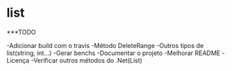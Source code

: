# list

***TODO

-Adicionar build com o travis
-Método DeleteRange
-Outros tipos de list(string, int...)
-Gerar benchs
-Documentar o projeto
-Melhorar README
-Licença
-Verificar outros métodos do .Net(List)
